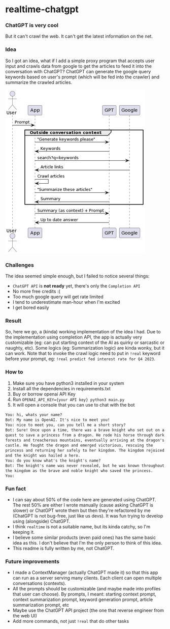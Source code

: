 # realtime-chatgpt

### ChatGPT is very cool
But it can't crawl the web. It can't get the latest information on the net.

### Idea
So I got an idea, what if I add a simple proxy program that accepts user input and crawls data from google to get 
the articles to feed it into the conversation with ChatGPT? ChatGPT can generate the google query keywords based on 
user's prompt (which will be fed into the crawler) and summarize the crawled articles.

![diagram](diagram.png)

### Challenges
The idea seemed simple enough, but I failed to notice several things:
* `ChatGPT API` is **not ready** yet, there's only the `Completion API`
* No more free credits :(
* Too much google query will get rate limited
* I tend to underestimate man-hour when I'm excited
* I get bored easily

### Result
So, here we go, a (kinda) working implementation of the idea I had. Due to the implementation using completion API, the
app is actually very customizable (eg: can put starting context of the AI as quirky or sarcastic or naughty, etc). Some
 logics (eg: Summarization logic) are kinda wonky, but it can work. Note that to invoke the crawl logic need to put in 
`!real` keyword before your prompt, eg: `!real predict fed interest rate for Q4 2023`.

### How to
1. Make sure you have python3 installed in your system
2. Install all the dependencies in requirements.txt
3. Buy or borrow openai API Key
4. Run `OPENAI_API_KEY={your API key} python3 main.py`
5. It will open a console that you can use to chat with the bot
```
You: hi, whats your name?
Bot: My name is OpenAI. It's nice to meet you!
You: nice to meet you, can you tell me a short story?
Bot: Sure! Once upon a time, there was a brave knight who set out on a quest to save a princess from a dragon. He rode his horse through dark forests and treacherous mountains, eventually arriving at the dragon's castle. He fought the dragon and emerged victorious, rescuing the princess and returning her safely to her kingdom. The kingdom rejoiced and the knight was hailed a hero.
You: do you know what's the knight's name?
Bot: The knight's name was never revealed, but he was known throughout the kingdom as the brave and noble knight who saved the princess.
You: 
```

### Fun fact
* I can say about 50% of the code here are generated using ChatGPT. The rest 50% are either I wrote manually (cause
asking ChatGPT is slower) or ChatGPT wrote them but then they're refactored by me (ChatGPT is not bug-free, just like us
devs). It was fun trying to develop using (alongside) ChatGPT.
* I think `realtime` is not a suitable name, but its kinda catchy, so I'm keeping it.
* I believe some similar products (even paid ones) has the same basic idea as this. I don't believe that I'm the only 
person to think of this idea.
* This readme is fully written by me, not ChatGPT.

### Future improvements
* I made a ContextManager (actually ChatGPT made it) so that this app can run as a server serving many clients. Each
client can open multiple conversations (contexts).
* All the prompts should be customizable (and maybe made into profiles that user can choose). By prompts, I meant: 
starting context prompt, context summarization prompt, keyword generation prompt, article summarization prompt, etc
* Maybe use the ChatGPT API project (the one that reverse engineer from the web UI)
* Add more commands, not just `!real` that do other tasks

